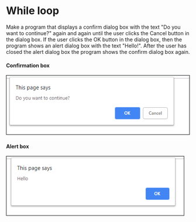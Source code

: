 # While loop
Make a program that displays a confirm dialog box with the text "Do you want to continue?" again and again until the user clicks the Cancel button in the dialog box. If the user clicks the OK button in the dialog box, then the program shows an alert dialog box with the text "Hello!". After the user has closed the alert dialog box the program shows the confirm dialog box again.
#### Confirmation box
![confirmation box](./08_03a.png)
#### Alert box
![alert box](./08.03b.png)